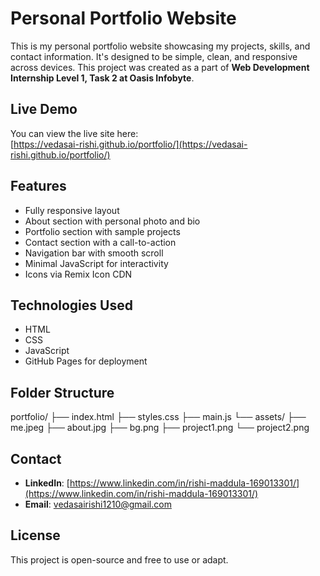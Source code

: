 # Personal Portfolio Website

This is my personal portfolio website showcasing my projects, skills, and contact information.
It's designed to be simple, clean, and responsive across devices.
This project was created as a part of **Web Development Internship Level 1, Task 2 at Oasis Infobyte**.

## Live Demo

You can view the live site here:  
[https://vedasai-rishi.github.io/portfolio/](https://vedasai-rishi.github.io/portfolio/)

## Features

- Fully responsive layout
- About section with personal photo and bio
- Portfolio section with sample projects
- Contact section with a call-to-action
- Navigation bar with smooth scroll
- Minimal JavaScript for interactivity
- Icons via Remix Icon CDN

## Technologies Used

- HTML
- CSS
- JavaScript
- GitHub Pages for deployment

## Folder Structure

portfolio/
├── index.html
├── styles.css
├── main.js
└── assets/
  ├── me.jpeg
  ├── about.jpg
  ├── bg.png
  ├── project1.png
  └── project2.png
  
## Contact

- **LinkedIn**: [https://www.linkedin.com/in/rishi-maddula-169013301/](https://www.linkedin.com/in/rishi-maddula-169013301/)
- **Email**: vedasairishi1210@gmail.com

## License

This project is open-source and free to use or adapt.
